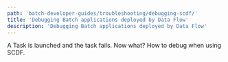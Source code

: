 ```yaml
---
path: 'batch-developer-guides/troubleshooting/debugging-scdf/'
title: 'Debugging Batch applications deployed by Data Flow'
description: 'Debugging Batch applications deployed by Data Flow'
---
```


A Task is launched and the task fails. Now what?
How to debug when using SCDF.
